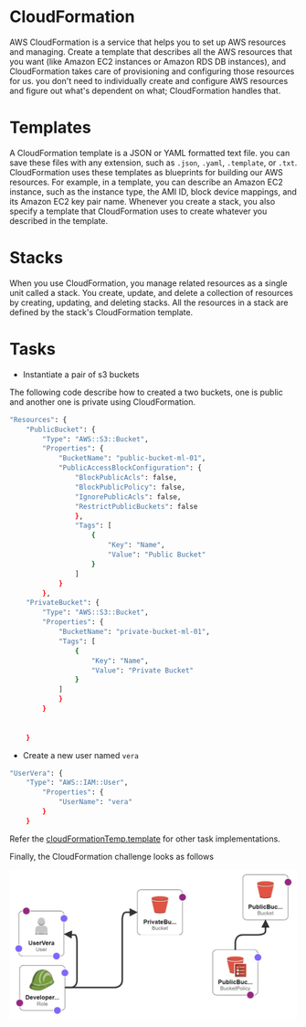 # CloudFormation

AWS CloudFormation is a service that helps you to set up AWS resources and managing. Create a template that describes all the AWS resources that you want (like Amazon EC2 instances or Amazon RDS DB instances), and CloudFormation takes care of provisioning and configuring those resources for us. you don't need to individually create and configure AWS resources and figure out what's dependent on what; CloudFormation handles that.

# Templates

A CloudFormation template is a JSON or YAML formatted text file. you can save these files with any extension, such as `.json`, `.yaml`, `.template`, or `.txt`. CloudFormation uses these templates as blueprints for building our AWS resources. For example, in a template, you can describe an Amazon EC2 instance, such as the instance type, the AMI ID, block device mappings, and its Amazon EC2 key pair name. Whenever you create a stack, you also specify a template that CloudFormation uses to create whatever you described in the template.

# Stacks

When you use CloudFormation, you manage related resources as a single unit called a stack. You create, update, and delete a collection of resources by creating, updating, and deleting stacks. All the resources in a stack are defined by the stack's CloudFormation template.

# Tasks

- Instantiate a pair of s3 buckets

The following code describe how to created a two buckets, one is public and another one is private using CloudFormation.

```bash
"Resources": {
    "PublicBucket": {
        "Type": "AWS::S3::Bucket",
        "Properties": {
            "BucketName": "public-bucket-ml-01",
            "PublicAccessBlockConfiguration": {
                "BlockPublicAcls": false,
                "BlockPublicPolicy": false,
                "IgnorePublicAcls": false,
                "RestrictPublicBuckets": false
                },
                "Tags": [
                    {
                        "Key": "Name",
                        "Value": "Public Bucket"
                    }
                ]
            }
        },
    "PrivateBucket": {
        "Type": "AWS::S3::Bucket",
        "Properties": {
            "BucketName": "private-bucket-ml-01",
            "Tags": [
                {
                    "Key": "Name",
                    "Value": "Private Bucket"
                }
            ]
            }
        }


    }
```

- Create a new user named `vera`

```bash
"UserVera": {
    "Type": "AWS::IAM::User",
        "Properties": {
            "UserName": "vera"
        }
    }
```

Refer the [cloudFormationTemp.template](cloudFormationTemp.template) for other task implementations.

Finally, the CloudFormation challenge looks as follows

![cloudFormation](image.png)
